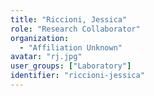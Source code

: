 ```yaml
---
title: "Riccioni, Jessica"
role: "Research Collaborator"
organization:
  - "Affiliation Unknown"
avatar: "rj.jpg"
user_groups: ["Laboratory"]
identifier: "riccioni-jessica"
---
```

